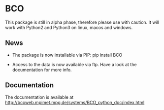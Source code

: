 # BCO

This package is still in alpha phase, therefore please use with caution.
It will work with Python2 and Python3 on linux, macos and windows.


## News

 - The package is now installable via PIP: pip install BCO

 - Access to the data is now available via ftp. Have a look at the documentation for more info.


## Documentation

The documentation is available at 
http://bcoweb.mpimet.mpg.de/systems/BCO_python_doc/index.html
